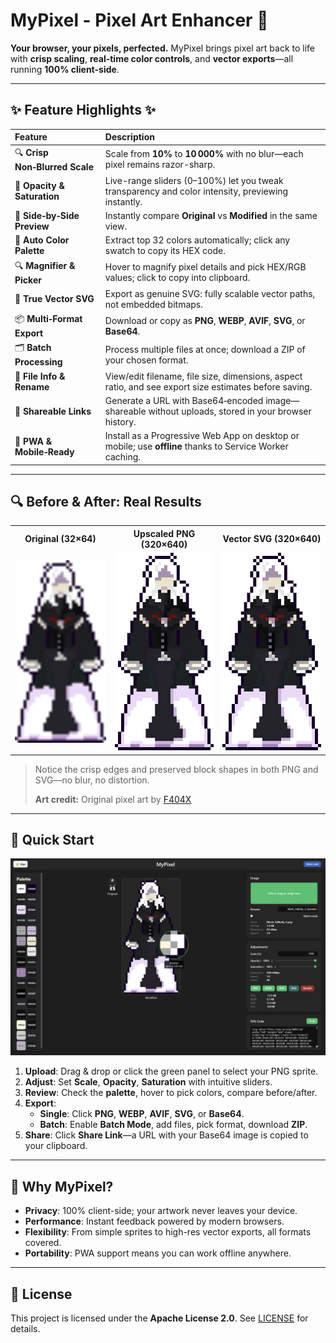 # MyPixel - Pixel Art Enhancer 🎨


**Your browser, your pixels, perfected.** MyPixel brings pixel art back to life with **crisp scaling**, **real-time color controls**, and **vector exports**—all running **100% client-side**.

---

## ✨ Feature Highlights ✨

| Feature                                 | Description                                                                                              |
|:----------------------------------------|:----------------------------------------------------------------------------------------------------------|
| 🔍 **Crisp Non‑Blurred Scale**           | Scale from **10%** to **10 000%** with no blur—each pixel remains razor-sharp.                            |
| 🌈 **Opacity & Saturation**              | Live-range sliders (0–100%) let you tweak transparency and color intensity, previewing instantly.         |
| 👀 **Side‑by‑Side Preview**              | Instantly compare **Original** vs **Modified** in the same view.                                          |
| 🎨 **Auto Color Palette**                | Extract top 32 colors automatically; click any swatch to copy its HEX code.                               |
| 🔍 **Magnifier & Picker**                | Hover to magnify pixel details and pick HEX/RGB values; click to copy into clipboard.                    |
| 📐 **True Vector SVG**                   | Export as genuine SVG: fully scalable vector paths, not embedded bitmaps.                                 |
| 📦 **Multi‑Format Export**               | Download or copy as **PNG**, **WEBP**, **AVIF**, **SVG**, or **Base64**.                                  |
| 🗂️ **Batch Processing**                  | Process multiple files at once; download a ZIP of your chosen format.                                     |
| 📝 **File Info & Rename**                | View/edit filename, file size, dimensions, aspect ratio, and see export size estimates before saving.    |
| 🔗 **Shareable Links**                   | Generate a URL with Base64‑encoded image—shareable without uploads, stored in your browser history.       |
| 📱 **PWA & Mobile‑Ready**                | Install as a Progressive Web App on desktop or mobile; use **offline** thanks to Service Worker caching.  |

---

## 🔍 Before & After: Real Results

<table>
  <tr>
    <th>Original (32×64)</th>
    <th>Upscaled PNG (320×640)</th>
    <th>Vector SVG (320×640)</th>
  </tr>
  <tr>
    <td align="center">
      <img src="demo/original.png" alt="Original Pixel Art" width="320" />
    </td>
    <td align="center">
      <img src="demo/modified.png" alt="Upscaled Pixel Art (PNG)" width="320" />
    </td>
    <td align="center">
      <img src="demo/modified.svg" alt="Upscaled Pixel Art (SVG)" width="320" />
    </td>
  </tr>
</table>

> Notice the crisp edges and preserved block shapes in both PNG and SVG—no blur, no distortion.
>
> **Art credit:** Original pixel art by [F404X](https://x.com/F404XdoesARTS)
---

## 🚀 Quick Start

<p align="center">
  <img src="/screenshots/desktop-screenshot.jpg" alt="Desktop Screenshot" width="1000" />
</p>

1. **Upload**: Drag & drop or click the green panel to select your PNG sprite.
2. **Adjust**: Set **Scale**, **Opacity**, **Saturation** with intuitive sliders.
3. **Review**: Check the **palette**, hover to pick colors, compare before/after.
4. **Export**:
   - **Single**: Click **PNG**, **WEBP**, **AVIF**, **SVG**, or **Base64**.
   - **Batch**: Enable **Batch Mode**, add files, pick format, download **ZIP**.
5. **Share**: Click **Share Link**—a URL with your Base64 image is copied to your clipboard.

---

## 🎁 Why MyPixel?

- **Privacy**: 100% client-side; your artwork never leaves your device.
- **Performance**: Instant feedback powered by modern browsers.
- **Flexibility**: From simple sprites to high-res vector exports, all formats covered.
- **Portability**: PWA support means you can work offline anywhere.

---

## 📄 License

This project is licensed under the **Apache License 2.0**. See [LICENSE](LICENSE) for details.
